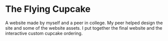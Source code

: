 # The Flying Cupcake
A website made by myself and a peer in college. My peer helped design the site and some of the website assets. I put together the final website and the interactive custom cupcake ordering.
